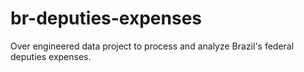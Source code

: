 # br-deputies-expenses
Over engineered data project to process and analyze Brazil's federal deputies expenses.
